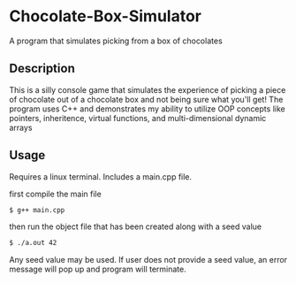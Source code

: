 # Chocolate-Box-Simulator
A program that simulates picking from a box of chocolates

## Description

This is a silly console game that simulates the experience of picking a piece of chocolate out of a chocolate box and not being sure what you'll get! The program uses C++ and demonstrates my ability to utilize OOP concepts like pointers, inheritence, virtual functions, and multi-dimensional dynamic arrays

## Usage

Requires a linux terminal. Includes a main.cpp file. 

first compile the main file

```bash
$ g++ main.cpp
```

then run the object file that has been created along with a seed value

```bash
$ ./a.out 42
```

Any seed value may be used. If user does not provide a seed value, an error message will pop up and program will terminate. 

